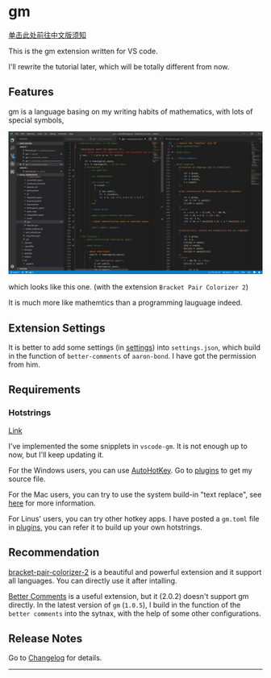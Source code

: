 # gm

[单击此处前往中文版须知](/README.zh-cn.md)

This is the gm extension written for VS code.

<!-- Click [here](https://github.com/GiacomoZheng/gm/wiki) to the wiki of tutorials. -->

I'll rewrite the tutorial later, which will be totally different from now.

## Features

gm is a language basing on my writing habits of mathematics, with lots of special symbols,

![looks](images/overall.jpg)

which looks like this one. (with the extension `Bracket Pair Colorizer 2`)

It is much more like mathemtics than a programming lauguage indeed.

## Extension Settings

It is better to add some settings (in [settings](https://github.com/GiacomoZheng/gm-syntax/tree/main/plugins/settings/README.md)) into `settings.json`, which build in the function of `better-comments` of `aaron-bond`. I have got the permission from him.
<!-- the path of settings may be wrong -->

## Requirements

### Hotstrings

[Link](https://github.com/GiacomoZheng/gm-syntax/tree/main/plugins/hotstrings)

I've implemented the some snipplets in `vscode-gm`. It is not enough up to now, but I'll keep updating it.

For the Windows users, you can use [AutoHotKey](https://autohotkey.com/). Go to [plugins](https://github.com/GiacomoZheng/gm-syntax/tree/main/plugins/hotstrings/autohotkey) to get my source file.


For the Mac users, you can try to use the system build-in "text replace", see [here](https://github.com/GiacomoZheng/gm-syntax/tree/main/plugins/hotstrings/text-macos) for more information.

For Linus' users, you can try other hotkey apps. I have posted a `gm.toml` file in [plugins](https://github.com/GiacomoZheng/gm-syntax/tree/main/plugins/hotstrings/gm.toml), you can refer it to build up your own hotstrings.

## Recommendation

[bracket-pair-colorizer-2](https://marketplace.visualstudio.com/items?itemName=CoenraadS.bracket-pair-colorizer-2) is a beautiful and powerful extension and it support all languages. You can directly use it after intalling.

[Better Comments](https://marketplace.visualstudio.com/items?itemName=aaron-bond.better-comments) is a useful extension, but it (2.0.2) doesn't support gm directly. In the latest version of `gm` (`1.0.5`), I build in the function of the `better comments` into the sytnax, with the help of some other configurations.

## Release Notes

Go to [Changelog](CHANGELOG.md) for details.

-----------------------------------------------------------------------------------------------------------
